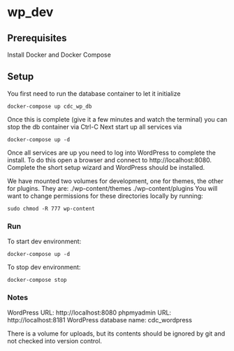 # wp_dev

## Prerequisites
Install Docker and Docker Compose

## Setup
You first need to run the database container to let it initialize
```
docker-compose up cdc_wp_db
```
Once this is complete (give it a few minutes and watch the terminal) you can stop the db container via Ctrl-C
Next start up all services via
```
docker-compose up -d
```
Once all services are up you need to log into WordPress to complete the install.  To do this open a browser and connect to http://localhost:8080.  Complete the short setup wizard and WordPress should be installed.

We have mounted two volumes for development, one for themes, the other for plugins.  They are:
./wp-content/themes
./wp-content/plugins
You will want to change permissions for these directories locally by running:
```
sudo chmod -R 777 wp-content
```

### Run
To start dev environment:
```
docker-compose up -d
```
To stop dev environment:
```
docker-compose stop
```
### Notes
WordPress URL: http://localhost:8080
phpmyadmin URL: http://localhost:8181
WordPress database name: cdc_wordpress

There is a volume for uploads, but its contents should be ignored by git and not checked into version control.

